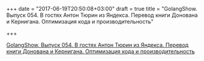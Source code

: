 +++
date = "2017-06-19T20:50:08+03:00"
draft = true
title = "GolangShow. Выпуск 054. В гостях Антон Тюрин из Яндекса. Перевод книги Донована и Кернигана. Оптимизация кода и производительность"

+++

<p><a href="http://golangshow.com/episode/2016/04-28-054/">GolangShow. Выпуск 054. В гостях Антон Тюрин из Яндекса. Перевод книги Донована и Кернигана. Оптимизация кода и производительность</a></p>